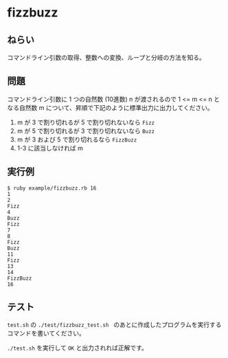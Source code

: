 # fizzbuzz

## ねらい

コマンドライン引数の取得、整数への変換、ループと分岐の方法を知る。

## 問題

コマンドライン引数に 1 つの自然数 (10進数) n が渡されるので 1 <= m <= n となる自然数 m について、昇順で下記のように標準出力に出力してください。

1. m が 3 で割り切れるが 5 で割り切れないなら `Fizz`
2. m が 5 で割り切れるが 3 で割り切れないなら `Buzz`
3. m が 3 および 5 で割り切れるなら `FizzBuzz`
4. 1-3 に該当しなければ m

## 実行例

    $ ruby example/fizzbuzz.rb 16
    1
    2
    Fizz
    4
    Buzz
    Fizz
    7
    8
    Fizz
    Buzz
    11
    Fizz
    13
    14
    FizzBuzz
    16

## テスト

`test.sh` の `./test/fizzbuzz_test.sh ` のあとに作成したプログラムを実行するコマンドを書いてください。

`./test.sh` を実行して `OK` と出力されれば正解です。

